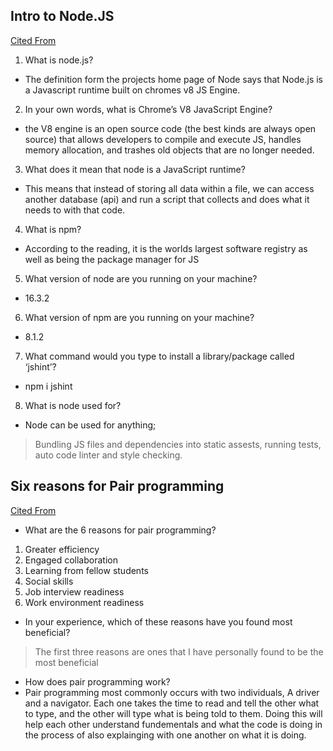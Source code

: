## Intro to Node.JS 
[Cited From](https://www.sitepoint.com/an-introduction-to-node-js/)

1. What is node.js?
- The definition form the projects home page of Node says that Node.js is a Javascript runtime built on chromes v8 JS Engine.

2. In your own words, what is Chrome’s V8 JavaScript Engine?
- the V8 engine is an open source code (the best kinds are always open source) that allows developers to compile and execute JS, handles memory allocation, and trashes old objects that are no longer needed.

3. What does it mean that node is a JavaScript runtime?
- This means that instead of storing all data within a file, we can access another database (api) and run a script that collects and does what it needs to with that code.

4. What is npm?
- According to the reading, it is the worlds largest software registry as well as being the package manager for JS

5. What version of node are you running on your machine?
- 16.3.2

6. What version of npm are you running on your machine?
- 8.1.2

7. What command would you type to install a library/package called ‘jshint’?
- npm i jshint

8. What is node used for?
- Node can be used for anything;
> Bundling JS files and dependencies into static assests, running tests, auto code linter and style checking.

## Six reasons for Pair programming
[Cited From](https://www.codefellows.org/blog/6-reasons-for-pair-programming/)

- What are the 6 reasons for pair programming?
1. Greater efficiency
2. Engaged collaboration
3. Learning from fellow students
4. Social skills
5. Job interview readiness
6. Work environment readiness

- In your experience, which of these reasons have you found most beneficial?
> The first three reasons are ones that I have personally found to be the most beneficial

- How does pair programming work?
- Pair programming most commonly occurs with two individuals, A driver and a navigator. 
Each one takes the time to read and tell the other what to type, and the other will type what is being told to them.
Doing this will help each other understand fundementals and what the code is doing in the process of also explainging with one another on what it is doing.
